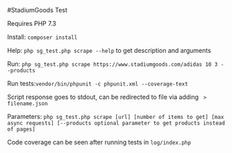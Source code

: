 #StadiumGoods Test

Requires PHP 7.3

Install: `composer install`

Help: `php sg_test.php scrape --help` to get description and arguments

Run: `php sg_test.php scrape https://www.stadiumgoods.com/adidas 10 3 --products`

Run tests:`vendor/bin/phpunit -c phpunit.xml --coverage-text`

Script response goes to stdout, can be redirected to file via adding ` > filename.json`

Parameters: `php sg_test.php scrape [url] [number of items to get] [max async requests] [--products optional parameter to get products instead of pages]`

Code coverage can be seen after running tests in `log/index.php`
